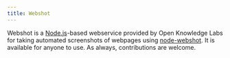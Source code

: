 ```yaml
---
title: Webshot
---
```


Webshot is a [Node.js](http://nodejs.org/)-based webservice provided
by Open Knowledge Labs for taking automated screenshots of webpages
using [node-webshot](https://github.com/brenden/node-webshot).  It is
available for anyone to use.  As always, contributions are welcome.
